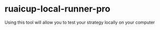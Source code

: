 # ruaicup-local-runner-pro
Using this tool will allow you to test your strategy locally on your computer
